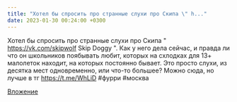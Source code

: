 ```yaml
---
title: "Хотел бы спросить про странные слухи про Скипа \" h..."
date: 2023-01-30 00:24:00 +0300
---
```


Хотел бы спросить про странные слухи про Скипа " https://vk.com/skipwolf Skip Doggy ". Как у него дела сейчас, и правда ли что он школьников поябывать любит, которых на схлодках для 13+ малолеток находит, на которых постоянно бывает. Это просто слухи, из десятка мест одновременно, или что-то большее?
Можно сюда, но лучше в тг https://t.me/WhLiD
#фурри #москва

[Вложение](/assets/vk_photos/4/9JLrHkDJ8EQ.jpg)
